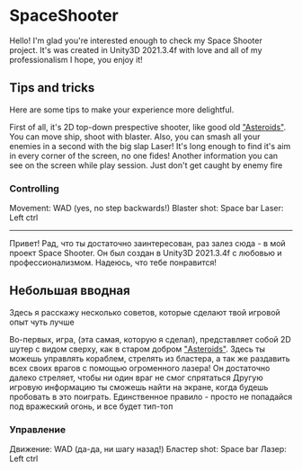# SpaceShooter

Hello! 
I'm glad you're interested enough to check my Space Shooter project. It's was created in Unity3D 2021.3.4f with love and all of my professionalism
I hope, you enjoy it!

## Tips and tricks

Here are some tips to make your experience more delightful.

First of all, it's 2D top-down prespective shooter, like good old ["Asteroids"](https://en.wikipedia.org/wiki/Asteroids_(video_game)).
You can move ship, shoot with blaster. Also, you can smash all your enemies in a second with the big slap Laser! It's long enough to find it's aim in every corner of the screen, no one fides!
Another information you can see on the screen while play session. Just don't get caught by enemy fire

### Controlling

Movement: WAD (yes, no step backwards!)
Blaster shot: Space bar
Laser: Left ctrl
____

Привет!
Рад, что ты достаточно заинтересован, раз залез сюда - в мой проект Space Shooter. Он был создан в Unity3D 2021.3.4f с любовью и профессионализмом. 
Надеюсь, что тебе понравится!

## Небольшая вводная

Здесь я расскажу несколько советов, которые сделают твой игровой опыт чуть лучше

Во-первых, игра, (эта самая, которую я сделал), представляет собой 2D шутер с видом сверху, как в старом добром ["Asteroids"](https://en.wikipedia.org/wiki/Asteroids_(video_game)).
Здесь ты можешь управлять кораблем, стрелять из бластера, а так же раздавить всех своих врагов с помощью огроменного лазера! Он достаточно далеко стреляет, чтобы ни один враг не смог спрятаться
Другую игровую информацию ты сможешь найти на экране, когда будешь пробовать в это поиграть. Единственное правило - просто не попадайся под вражеский огонь, и все будет тип-топ

### Управление
Движение: WAD (да-да, ни шагу назад!)
Бластер shot: Space bar
Лазер: Left ctrl
